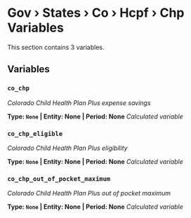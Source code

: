 # Gov › States › Co › Hcpf › Chp Variables

This section contains 3 variables.

## Variables

### `co_chp`
*Colorado Child Health Plan Plus expense savings*

**Type: `None` | Entity: None | Period: None**
*Calculated variable*

### `co_chp_eligible`
*Colorado Child Health Plan Plus eligibility*

**Type: `None` | Entity: None | Period: None**
*Calculated variable*

### `co_chp_out_of_pocket_maximum`
*Colorado Child Health Plan Plus out of pocket maximum*

**Type: `None` | Entity: None | Period: None**
*Calculated variable*
